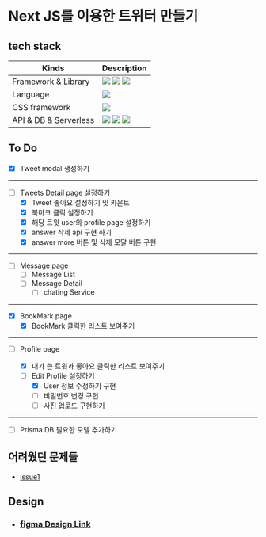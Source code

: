 # Next JS를 이용한 트위터 만들기

## tech stack

| Kinds                 | Description                                                                                                                                                                                                                                                                                                                                  |
| --------------------- | -------------------------------------------------------------------------------------------------------------------------------------------------------------------------------------------------------------------------------------------------------------------------------------------------------------------------------------------- |
| Framework & Library   | <img src="https://img.shields.io/badge/Next.js-000000?style=for-the-badge&logo=Next.js&logoColor=white" /> <img src="https://img.shields.io/badge/react-61DAFB?style=for-the-badge&logo=react&logoColor=black" /> <img src="https://img.shields.io/badge/react hook form-EC5990?style=for-the-badge&logo=react hook form&logoColor=white" /> |
| Language              | <img src="https://img.shields.io/badge/typescript-3178C6?style=for-the-badge&logo=typescript&logoColor=white" />                                                                                                                                                                                                                             |
| CSS framework         | <img src="https://img.shields.io/badge/tailwind CSS-06B6D4?style=for-the-badge&logo=tailwindcss&logoColor=white" />                                                                                                                                                                                                                          |
| API & DB & Serverless | <img src="https://img.shields.io/badge/prisma-2D3748?style=for-the-badge&logo=prisma&logoColor=white" /> <img src="https://img.shields.io/badge/PlanetScale-000000?style=for-the-badge&logo=PlanetScale&logoColor=white" /> <img src="https://img.shields.io/badge/SWR-000000?style=for-the-badge&logo=swr&logoColor=white" />               |

## To Do

- [x] Tweet modal 생성하기

---

- [ ] Tweets Detail page 설정하기
  - [x] Tweet 좋아요 설정하기 및 카운트
  - [x] 북마크 클릭 설정하기
  - [x] 해당 트윗 user의 profile page 설정하기
  - [x] answer 삭제 api 구현 하기
  - [x] answer more 버튼 및 삭제 모달 버튼 구현

---

- [ ] Message page
  - [ ] Message List
  - [ ] Message Detail
    - [ ] chating Service

---

- [x] BookMark page
  - [x] BookMark 클릭한 리스트 보여주기

---

- [ ] Profile page

  - [x] 내가 쓴 트윗과 좋아요 클릭한 리스트 보여주기
  - [ ] Edit Profile 설정하기
    - [x] User 정보 수정하기 구현
    - [ ] 비밀번호 변경 구현
    - [ ] 사진 업로드 구현하기

---

- [ ] Prisma DB 필요한 모델 추가하기

## 어려웠던 문제들

- [issue1](https://github.com/lhk3337/toy-nextjs-twt/issues/3)

## Design

- ### [figma Design Link](https://www.figma.com/file/EpLzVjzxkTfxvqFc3CzMow/twt?node-id=0%3A1)
